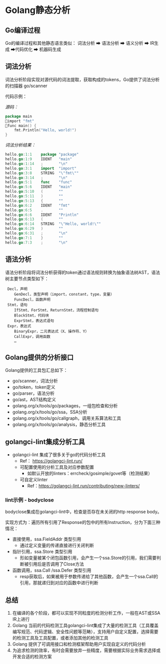 # Golang静态分析

## Go编译过程

Go的编译过程和其他静态语言类似：
词法分析 ➡ 语法分析 ➡ 语义分析 ➡ IR生成 ➡代码优化 ➡ 机器码生成

## 词法分析
 词法分析阶段实现对源代码的词法提取，获取构成的tokens，Go提供了词法分析的扫描器 go/scanner

代码示例：

*源码：*
```go
package main
import "fmt"
func main() {
    fmt.Println("Hello, world!")
}
```

*词法分析结果：*
```go
hello.go:1:1    package "package"
hello.go:1:9    IDENT   "main"
hello.go:1:14   ;       "\n"
hello.go:3:1    import  "import"
hello.go:3:8    STRING  "\"fmt\""
hello.go:3:14   ;       "\n"
hello.go:5:1    func    "func"
hello.go:5:6    IDENT   "main"
hello.go:5:10   (       ""
hello.go:5:11   )       ""
hello.go:5:13   {       ""
hello.go:6:2    IDENT   "fmt"
hello.go:6:5    .       ""
hello.go:6:6    IDENT   "Println"
hello.go:6:13   (       ""
hello.go:6:14   STRING  "\"Hello, world!\""
hello.go:6:29   )       ""
hello.go:6:31   ;       "\n"
hello.go:7:1    }       ""
hello.go:7:3    ;       "\n"
```

## 语法分析

语法分析阶段将词法分析获得的token通过语法规则转换为抽象语法树AST，语法树主要节点类型如下：
```
 Decl，声明 
 	GenDecl，类型声明（import，constant，type，变量） 
 	FuncDecl，函数声明 
 Stmt，语句 
 	IfStmt、ForStmt、ReturnStmt，流程控制语句  
 	BlockStmt，代码块 
 	ExprStmt，表达式语句 
 Expr，表达式 
 	BinaryExpr，二元表达式（X、操作符、Y） 
 	CallExpr，调用函数
  	…
```

## Golang提供的分析接口

Golang提供的工具包汇总如下：
- go/scanner，词法分析
- go/token，token定义
- go/parser，语法分析
- go/ast，AST结构定义
- golang.org/x/tools/go/packages，一组包检查和分析
- golang.org/x/tools/go/ssa，SSA分析
- golang.org/x/tools/go/callgraph，调用关系算法和工具
- golang.org/x/tools/go/analysis，静态分析工具

## golangci-lint集成分析工具

- golangci-lint 集成了很多关于go的代码分析工具
	- Ref： https://golangci-lint.run/
    - 可配置使用的分析工具及对应参数配置
         - 如默认开放的linters：errcheck/gosimple/govet等（检测结果）
    - 可自定义linter
        - Ref：https://golangci-lint.run/contributing/new-linters/

### lint示例 - bodyclose

bodyclose集成在golangci-lint中，检查是否存在未关闭的http response body。

实现方式为：遍历所有引用了Response的包中的所有Instruction，分为下面三种情况：
-  直接使用，ssa.FieldAddr 类型引用
   - 通过定义变量的传递直接进行关闭判断
- 指针引用，ssa.Store 类型引用
   - 形如变量被某个闭包函数引用，会产生一个ssa.Store的引用，我们需要判断被引用后是否调用了Close方法
- 函数调用，ssa.Call /ssa.Defer 类型引用
  - resp获取后，如果被用于参数传递给了其他函数，会产生一个ssa.Call的引用，那就递归到对应的函数中进行判断


## 总结

1. 在编译的各个阶段，都可以实现不同粒度的检测分析工作，一般在AST或SSA IR上进行
2. Golang 当前的代码检测工具golangci-lint集成了大量的检测工具（工具覆盖编写规范、代码逻辑、安全性问题等范畴），支持用户自定义配置，选择需要的检测工具及工具配置，或者添加其他的检测工具
3. Golang 提供了可调用接口和检测框架帮助用户实现自定义的代码分析
4. 为追求检测的效率，有时会需要放弃一些精度，需要根据实际业务需求选择或开发合适的检测方案
